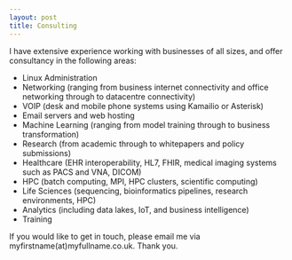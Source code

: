 ```yaml
---
layout: post
title: Consulting
---
```


I have extensive experience working with businesses of all sizes, and offer consultancy in the following areas:
- Linux Administration
- Networking (ranging from business internet connectivity and office networking through to datacentre connectivity)
- VOIP (desk and mobile phone systems using Kamailio or Asterisk)
- Email servers and web hosting
- Machine Learning (ranging from model training through to business transformation)
- Research (from academic through to whitepapers and policy submissions)
- Healthcare (EHR interoperability, HL7, FHIR, medical imaging systems such as PACS and VNA, DICOM)
- HPC (batch computing, MPI, HPC clusters, scientific computing)
- Life Sciences (sequencing, bioinformatics pipelines, research environments, HPC)
- Analytics (including data lakes, IoT, and business intelligence)
- Training

If you would like to get in touch, please email me via myfirstname(at)myfullname.co.uk. Thank you.
